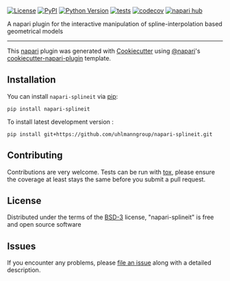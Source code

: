 
[![License](https://img.shields.io/pypi/l/napari-splineit.svg?color=green)](https://github.com/uhlmanngroup/napari-splineit/raw/main/LICENSE)
[![PyPI](https://img.shields.io/pypi/v/napari-splineit.svg?color=green)](https://pypi.org/project/napari-splineit)
[![Python Version](https://img.shields.io/pypi/pyversions/napari-splineit.svg?color=green)](https://python.org)
[![tests](https://github.com/uhlmanngroup/napari-splineit/workflows/tests/badge.svg)](https://github.com/uhlmanngroup/napari-splineit/actions)
[![codecov](https://codecov.io/gh/uhlmanngroup/napari-splineit/branch/main/graph/badge.svg)](https://codecov.io/gh/uhlmanngroup/napari-splineit)
[![napari hub](https://img.shields.io/endpoint?url=https://api.napari-hub.org/shields/napari-splineit)](https://napari-hub.org/plugins/napari-splineit)

A napari plugin for the interactive manipulation of spline-interpolation based geometrical models

----------------------------------

This [napari] plugin was generated with [Cookiecutter] using [@napari]'s [cookiecutter-napari-plugin] template.

<!--
Don't miss the full getting started guide to set up your new package:
https://github.com/napari/cookiecutter-napari-plugin#getting-started

and review the napari docs for plugin developers:
https://napari.org/plugins/stable/index.html
-->

## Installation

You can install `napari-splineit` via [pip]:

    pip install napari-splineit



To install latest development version :

    pip install git+https://github.com/uhlmanngroup/napari-splineit.git


## Contributing

Contributions are very welcome. Tests can be run with [tox], please ensure
the coverage at least stays the same before you submit a pull request.

## License

Distributed under the terms of the [BSD-3] license,
"napari-splineit" is free and open source software

## Issues

If you encounter any problems, please [file an issue] along with a detailed description.

[napari]: https://github.com/napari/napari
[Cookiecutter]: https://github.com/audreyr/cookiecutter
[@napari]: https://github.com/napari
[MIT]: http://opensource.org/licenses/MIT
[BSD-3]: http://opensource.org/licenses/BSD-3-Clause
[GNU GPL v3.0]: http://www.gnu.org/licenses/gpl-3.0.txt
[GNU LGPL v3.0]: http://www.gnu.org/licenses/lgpl-3.0.txt
[Apache Software License 2.0]: http://www.apache.org/licenses/LICENSE-2.0
[Mozilla Public License 2.0]: https://www.mozilla.org/media/MPL/2.0/index.txt
[cookiecutter-napari-plugin]: https://github.com/napari/cookiecutter-napari-plugin

[file an issue]: https://github.com/uhlmanngroup/napari-splineit/issues

[napari]: https://github.com/napari/napari
[tox]: https://tox.readthedocs.io/en/latest/
[pip]: https://pypi.org/project/pip/
[PyPI]: https://pypi.org/
